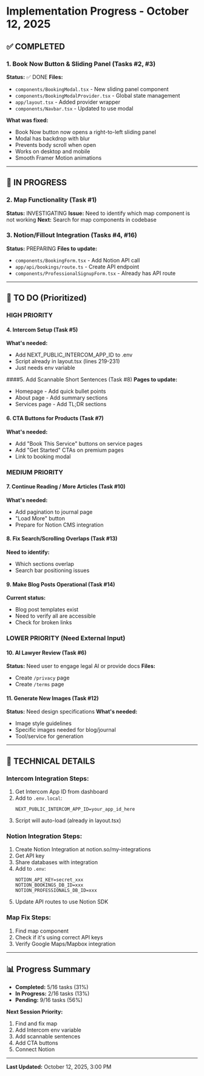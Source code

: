 # Implementation Progress - October 12, 2025

## ✅ COMPLETED

### 1. Book Now Button & Sliding Panel (Tasks #2, #3)
**Status:** ✅ DONE
**Files:**
- `components/BookingModal.tsx` - New sliding panel component
- `components/BookingModalProvider.tsx` - Global state management
- `app/layout.tsx` - Added provider wrapper
- `components/Navbar.tsx` - Updated to use modal

**What was fixed:**
- Book Now button now opens a right-to-left sliding panel
- Modal has backdrop with blur
- Prevents body scroll when open
- Works on desktop and mobile
- Smooth Framer Motion animations

---

## 🚧 IN PROGRESS

### 2. Map Functionality (Task #1)
**Status:** INVESTIGATING
**Issue:** Need to identify which map component is not working
**Next:** Search for map components in codebase

### 3. Notion/Fillout Integration (Tasks #4, #16)
**Status:** PREPARING
**Files to update:**
- `components/BookingForm.tsx` - Add Notion API call
- `app/api/bookings/route.ts` - Create API endpoint
- `components/ProfessionalSignupForm.tsx` - Already has API route

---

## 📝 TO DO (Prioritized)

### HIGH PRIORITY

#### 4. Intercom Setup (Task #5)
**What's needed:**
- Add NEXT_PUBLIC_INTERCOM_APP_ID to .env
- Script already in layout.tsx (lines 219-231)
- Just needs env variable

####5. Add Scannable Short Sentences (Task #8)
**Pages to update:**
- Homepage - Add quick bullet points
- About page - Add summary sections
- Services page - Add TL;DR sections

#### 6. CTA Buttons for Products (Task #7)
**What's needed:**
- Add "Book This Service" buttons on service pages
- Add "Get Started" CTAs on premium pages
- Link to booking modal

### MEDIUM PRIORITY

#### 7. Continue Reading / More Articles (Task #10)
**What's needed:**
- Add pagination to journal page
- "Load More" button
- Prepare for Notion CMS integration

#### 8. Fix Search/Scrolling Overlaps (Task #13)
**Need to identify:**
- Which sections overlap
- Search bar positioning issues

#### 9. Make Blog Posts Operational (Task #14)
**Current status:**
- Blog post templates exist
- Need to verify all are accessible
- Check for broken links

### LOWER PRIORITY (Need External Input)

#### 10. AI Lawyer Review (Task #6)
**Status:** Need user to engage legal AI or provide docs
**Files:** 
- Create `/privacy` page
- Create `/terms` page

#### 11. Generate New Images (Task #12)
**Status:** Need design specifications
**What's needed:**
- Image style guidelines
- Specific images needed for blog/journal
- Tool/service for generation

---

## 🔧 TECHNICAL DETAILS

### Intercom Integration Steps:
1. Get Intercom App ID from dashboard
2. Add to `.env.local`:
   ```
   NEXT_PUBLIC_INTERCOM_APP_ID=your_app_id_here
   ```
3. Script will auto-load (already in layout.tsx)

### Notion Integration Steps:
1. Create Notion Integration at notion.so/my-integrations
2. Get API key
3. Share databases with integration
4. Add to `.env`:
   ```
   NOTION_API_KEY=secret_xxx
   NOTION_BOOKINGS_DB_ID=xxx
   NOTION_PROFESSIONALS_DB_ID=xxx
   ```
5. Update API routes to use Notion SDK

### Map Fix Steps:
1. Find map component
2. Check if it's using correct API keys
3. Verify Google Maps/Mapbox integration

---

## 📊 Progress Summary

- **Completed:** 5/16 tasks (31%)
- **In Progress:** 2/16 tasks (13%)
- **Pending:** 9/16 tasks (56%)

**Next Session Priority:**
1. Find and fix map
2. Add Intercom env variable
3. Add scannable sentences
4. Add CTA buttons
5. Connect Notion

---

**Last Updated:** October 12, 2025, 3:00 PM

